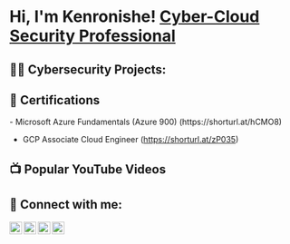 <h1>Hi, I'm Kenronishe!  <a href="https://www.linkedin.com/in/kenronishe-gumbs-a48bb623/">Cyber-Cloud Security Professional</a>

<h2>👨‍💻 Cybersecurity Projects:</h2>


<h2> 📄 Certifications</h2>
- Microsoft Azure Fundamentals (Azure 900) (https://shorturl.at/hCMO8)
  
- GCP Associate Cloud Engineer (https://shorturl.at/zP035)

<h2>📺 Popular YouTube Videos</h2>

<h2> 🤳 Connect with me:</h2>

[<img align="left" alt="KenronisheGumbs | YouTube" width="22px" src="https://cdn.jsdelivr.net/npm/simple-icons@v3/icons/youtube.svg" />][youtube]
[<img align="left" alt="KenronisheGumbs | Twitter" width="22px" src="https://cdn.jsdelivr.net/npm/simple-icons@v3/icons/twitter.svg" />][twitter]
[<img align="left" alt="KenronisheGumbs | LinkedIn" width="22px" src="https://cdn.jsdelivr.net/npm/simple-icons@v3/icons/linkedin.svg" />][linkedin]
[<img align="left" alt="KenronisheGUmbs | Instagram" width="22px" src="https://cdn.jsdelivr.net/npm/simple-icons@v3/icons/instagram.svg" />][instagram]

[twitter]:https://twitter.com/kenron_gumbs
[instagram]:https://www.instagram.com/ken_gumbs/ 
[linkedin]:https://www.linkedin.com/in/kenronishe-gumbs-a48bb623/
[youtube]:https://www.youtube.com/channel/UCq4N6akSh3vsDtifDBtExlQ
